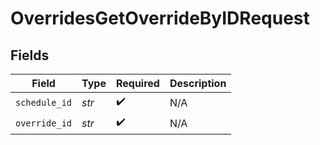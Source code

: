 # OverridesGetOverrideByIDRequest


## Fields

| Field              | Type               | Required           | Description        |
| ------------------ | ------------------ | ------------------ | ------------------ |
| `schedule_id`      | *str*              | :heavy_check_mark: | N/A                |
| `override_id`      | *str*              | :heavy_check_mark: | N/A                |